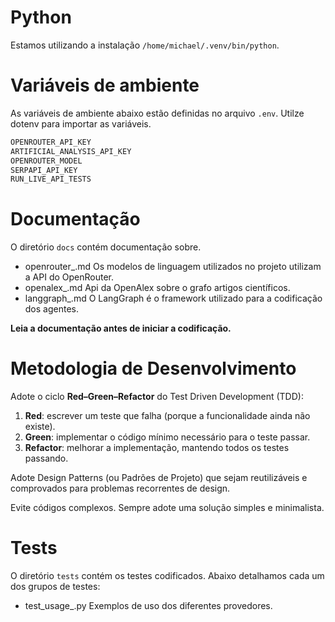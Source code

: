 # Python
Estamos utilizando a instalação `/home/michael/.venv/bin/python`.

# Variáveis de ambiente
As variáveis de ambiente abaixo estão definidas no arquivo `.env`. Utilze dotenv para importar as variáveis.

```bash
OPENROUTER_API_KEY
ARTIFICIAL_ANALYSIS_API_KEY
OPENROUTER_MODEL
SERPAPI_API_KEY
RUN_LIVE_API_TESTS
```

# Documentação
O diretório `docs` contém documentação sobre.
- openrouter_<topic>.md 
   Os modelos de linguagem utilizados no projeto utilizam a API do OpenRouter.
- openalex_<topic>.md
   Api da OpenAlex sobre o grafo artigos científicos.
- langgraph_<topic>.md
   O LangGraph é o framework utilizado para a codificação dos agentes.

**Leia a documentação antes de iniciar a codificação.**

# Metodologia de Desenvolvimento
Adote o ciclo **Red–Green–Refactor** do Test Driven Development (TDD):

1. **Red**: escrever um teste que falha (porque a funcionalidade ainda não existe).
2. **Green**: implementar o código mínimo necessário para o teste passar.
3. **Refactor**: melhorar a implementação, mantendo todos os testes passando.

Adote Design Patterns (ou Padrões de Projeto) que sejam reutilizáveis e comprovados para problemas recorrentes de design.

Evite códigos complexos. Sempre adote uma solução simples e minimalista. 

# Tests
O diretório `tests` contém os testes codificados. Abaixo detalhamos cada um dos grupos de testes:
- test_usage_<provider>.py
   Exemplos de uso dos diferentes provedores. 